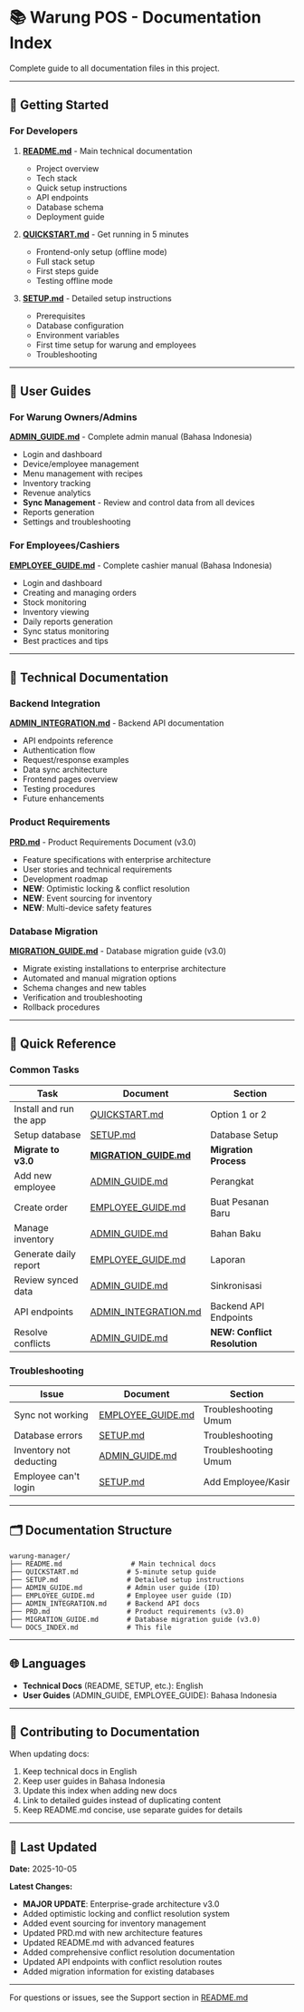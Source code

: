 # 📚 Warung POS - Documentation Index

Complete guide to all documentation files in this project.

---

## 🚀 Getting Started

### For Developers

1. **[README.md](./README.md)** - Main technical documentation
   - Project overview
   - Tech stack
   - Quick setup instructions
   - API endpoints
   - Database schema
   - Deployment guide

2. **[QUICKSTART.md](./QUICKSTART.md)** - Get running in 5 minutes
   - Frontend-only setup (offline mode)
   - Full stack setup
   - First steps guide
   - Testing offline mode

3. **[SETUP.md](./SETUP.md)** - Detailed setup instructions
   - Prerequisites
   - Database configuration
   - Environment variables
   - First time setup for warung and employees
   - Troubleshooting

---

## 👥 User Guides

### For Warung Owners/Admins

**[ADMIN_GUIDE.md](./ADMIN_GUIDE.md)** - Complete admin manual (Bahasa Indonesia)
- Login and dashboard
- Device/employee management
- Menu management with recipes
- Inventory tracking
- Revenue analytics
- **Sync Management** - Review and control data from all devices
- Reports generation
- Settings and troubleshooting

### For Employees/Cashiers

**[EMPLOYEE_GUIDE.md](./EMPLOYEE_GUIDE.md)** - Complete cashier manual (Bahasa Indonesia)
- Login and dashboard
- Creating and managing orders
- Stock monitoring
- Inventory viewing
- Daily reports generation
- Sync status monitoring
- Best practices and tips

---

## 🔧 Technical Documentation

### Backend Integration

**[ADMIN_INTEGRATION.md](./ADMIN_INTEGRATION.md)** - Backend API documentation
- API endpoints reference
- Authentication flow
- Request/response examples
- Data sync architecture
- Frontend pages overview
- Testing procedures
- Future enhancements

### Product Requirements

**[PRD.md](./PRD.md)** - Product Requirements Document (v3.0)
- Feature specifications with enterprise architecture
- User stories and technical requirements
- Development roadmap
- **NEW**: Optimistic locking & conflict resolution
- **NEW**: Event sourcing for inventory
- **NEW**: Multi-device safety features

### Database Migration

**[MIGRATION_GUIDE.md](./MIGRATION_GUIDE.md)** - Database migration guide (v3.0)
- Migrate existing installations to enterprise architecture
- Automated and manual migration options
- Schema changes and new tables
- Verification and troubleshooting
- Rollback procedures

---

## 📖 Quick Reference

### Common Tasks

| Task | Document | Section |
|------|----------|---------|
| Install and run the app | [QUICKSTART.md](./QUICKSTART.md) | Option 1 or 2 |
| Setup database | [SETUP.md](./SETUP.md) | Database Setup |
| **Migrate to v3.0** | **[MIGRATION_GUIDE.md](./MIGRATION_GUIDE.md)** | **Migration Process** |
| Add new employee | [ADMIN_GUIDE.md](./ADMIN_GUIDE.md) | Perangkat |
| Create order | [EMPLOYEE_GUIDE.md](./EMPLOYEE_GUIDE.md) | Buat Pesanan Baru |
| Manage inventory | [ADMIN_GUIDE.md](./ADMIN_GUIDE.md) | Bahan Baku |
| Generate daily report | [EMPLOYEE_GUIDE.md](./EMPLOYEE_GUIDE.md) | Laporan |
| Review synced data | [ADMIN_GUIDE.md](./ADMIN_GUIDE.md) | Sinkronisasi |
| API endpoints | [ADMIN_INTEGRATION.md](./ADMIN_INTEGRATION.md) | Backend API Endpoints |
| Resolve conflicts | [ADMIN_GUIDE.md](./ADMIN_GUIDE.md) | **NEW: Conflict Resolution** |

### Troubleshooting

| Issue | Document | Section |
|-------|----------|---------|
| Sync not working | [EMPLOYEE_GUIDE.md](./EMPLOYEE_GUIDE.md) | Troubleshooting Umum |
| Database errors | [SETUP.md](./SETUP.md) | Troubleshooting |
| Inventory not deducting | [ADMIN_GUIDE.md](./ADMIN_GUIDE.md) | Troubleshooting Umum |
| Employee can't login | [SETUP.md](./SETUP.md) | Add Employee/Kasir |

---

## 🗂️ Documentation Structure

```
warung-manager/
├── README.md                 # Main technical docs
├── QUICKSTART.md            # 5-minute setup guide
├── SETUP.md                 # Detailed setup instructions
├── ADMIN_GUIDE.md           # Admin user guide (ID)
├── EMPLOYEE_GUIDE.md        # Employee user guide (ID)
├── ADMIN_INTEGRATION.md     # Backend API docs
├── PRD.md                   # Product requirements (v3.0)
├── MIGRATION_GUIDE.md       # Database migration guide (v3.0)
└── DOCS_INDEX.md            # This file
```

---

## 🌐 Languages

- **Technical Docs** (README, SETUP, etc.): English
- **User Guides** (ADMIN_GUIDE, EMPLOYEE_GUIDE): Bahasa Indonesia

---

## 📝 Contributing to Documentation

When updating docs:
1. Keep technical docs in English
2. Keep user guides in Bahasa Indonesia
3. Update this index when adding new docs
4. Link to detailed guides instead of duplicating content
5. Keep README.md concise, use separate guides for details

---

## 🔄 Last Updated

**Date:** 2025-10-05

**Latest Changes:**
- **MAJOR UPDATE**: Enterprise-grade architecture v3.0
- Added optimistic locking and conflict resolution system
- Added event sourcing for inventory management
- Updated PRD.md with new architecture features
- Updated README.md with advanced features
- Added comprehensive conflict resolution documentation
- Updated API endpoints with conflict resolution routes
- Added migration information for existing databases

---

For questions or issues, see the Support section in [README.md](./README.md)
